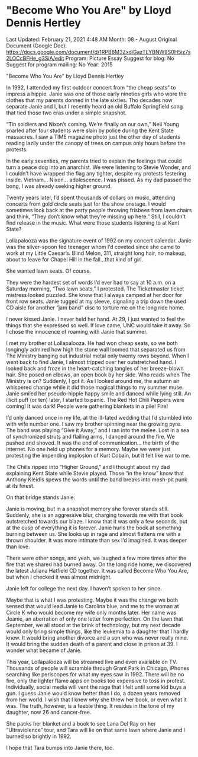 # "Become Who You Are" by Lloyd Dennis Hertley

Last Updated: February 21, 2021 4:48 AM
Month: 08 - August
Original Document (Google Doc): https://docs.google.com/document/d/1RPB8M3ZxdiGazTLYBNW9S0H5iz7s2LOCcBFHe_g3SiA/edit
Program: Picture Essay
Suggest for blog: No
Suggest for program mailing: No
Year: 2015

"Become Who You Are" by Lloyd Dennis Hertley

In 1992, I attended my first outdoor concert from “the cheap seats” to impress a hippie. Janie was one of those early nineties girls who wore the clothes that my parents donned in the late sixties. Tho decades now separate Janie and I, but I recently heard an old Buffalo Springfield song that tied those two eras under a simple snapshot.

“Tin soldiers and Nixon’s coming. We’re finally on our own,” Neil Young snarled after four students were slain by police during the Kent State massacres. I saw a TIME magazine photo just the other day of students reading lazily under the canopy of trees on campus only hours before the protests.

In the early seventies, my parents tried to explain the feelings that could turn a peace dog into an anarchist. We were listening to Stevie Wonder, and I couldn’t have wrapped the flag any tighter, despite my protests festering inside. Vietnam… Nixon… adolescence. I was pissed. As my dad passed the bong, I was already seeking higher ground.

Twenty years later, I’d spent thousands of dollars on music, attending concerts from gold circle seats just for the show onstage. I would sometimes look back at the party people throwing frisbees from lawn chairs and think, “They don’t know what they’re missing up here.” Still, I couldn't find release in the music. What were those students listening to at Kent State?

Lollapalooza was the signature event of 1992 on my concert calendar. Janie was the silver-spoon fed teenager whom I’d coveted since she came to work at my Little Caesar’s. Blind Melon, 311, straight long hair, no makeup, about to leave for Chapel Hill in the fall...that kind of girl.

She wanted lawn seats. Of course.

They were the hardest set of words I’d ever had to say at 10 a.m. on a Saturday morning, “Two lawn seats,” I protested. The Ticketmaster ticket mistress looked puzzled. She knew that I always camped at her door for front row seats. Janie tugged at my sleeve, signaling a trip down the used CD aisle for another “jam band” disc to torture me on the long ride home.

I never kissed Janie. I never held her hand. At 29, I just wanted to feel the things that she expressed so well. If love came, UNC would take it away. So I chose the innocence of roaming with Janie that summer.

I met my brother at Lollapalooza. He had won cheap seats, so we both longingly admired how high the stone wall loomed that separated us from The Ministry banging out industrial metal only twenty rows beyond. When I went back to find Janie, I almost tripped over her outstretched hand. I looked back and froze in the heart-catching tangles of her breeze-blown hair. She posed on elbows, an open book by her side. Who reads when The Ministry is on? Suddenly, I got it. As I looked around me, the autumn air whispered change while it did those magical things to my summer muse. Janie smiled her pseudo-hippie happy smile and danced while lying still. An illicit puff (or ten) later, I started to panic. The Red Hot Chili Peppers were coming! It was dark! People were gathering blankets in a pile! Fire!

I’d only danced once in my life, at the ill-fated wedding that I’d stumbled into with wife number one. I saw my brother spinning near the growing pyre. The band was playing “Give it Away,” and I ran into the melee. Lost in a sea of synchronized struts and flailing arms, I danced around the fire. We pushed and shoved. It was the end of communication… the birth of the internet. No one held up phones for a memory. Maybe we were just protesting the impending implosion of Kurt Cobain, but it felt like war to me.

The Chilis ripped into “Higher Ground,” and I thought about my dad explaining Kent State while Stevie played. Those “in the know” know that Anthony Kleidis spews the words until the band breaks into mosh-pit punk at its finest.

On that bridge stands Janie.

Janie is moving, but in a snapshot memory she forever stands still. Suddenly, she is an aggressive blur, charging towards me with that book outstretched towards our blaze. I know that it was only a few seconds, but at the cusp of everything it is forever. Janie hurls the book at something burning between us. She looks up in rage and almost flattens me with a thrown shoulder. It was more intimate than sex I’d imagined. It was deeper than love.

There were other songs, and yeah, we laughed a few more times after the fire that we shared had burned away. On the long ride home, we discovered the latest Juliana Hatfield CD together. It was called Become Who You Are, but when I checked it was almost midnight.

Janie left for college the next day. I haven’t spoken to her since.

Maybe that is what I was protesting. Maybe it was the change we both sensed that would lead Janie to Carolina blue, and me to the woman at Circle K who would become my wife only months later. Her name was Jeanie, an aberration of only one letter from perfection. On the lawn that September, we all stood at the brink of technology, but my next decade would only bring simple things, like the leukemia to a daughter that I hardly knew. It would bring another divorce and a son who was never really mine. It would bring the sudden death of a parent and close in prison at 39. I wonder what became of Janie.

This year, Lollapalooza will be streamed live and even available on TV. Thousands of people will scramble through Grant Park in Chicago, iPhones searching like periscopes for what my eyes saw in 1992. There will be no fire, only the lighter flame apps on books too expensive to toss in protest. Individually, social media will vent the rage that I felt until some kid buys a gun. I guess Janie would know better than I do, a dozen years removed from her world. I wish that I knew why she threw her book, or even what it was. The truth, however, is a feeble thing. It resides in the tone of my daughter, now 26 and cancer-free.

She packs her blanket and a book to see Lana Del Ray on her “Ultraviolence” tour, and Tara will lie on that same lawn where Janie and I burned so brightly in 1992.

I hope that Tara bumps into Janie there, too.